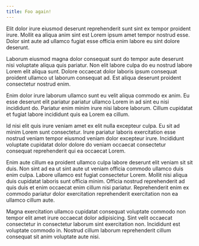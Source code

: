 ```yaml
---
title: Foo again!
---
```


Elit dolor irure eiusmod deserunt reprehenderit sunt sint ex tempor proident irure. Mollit ea aliqua anim sint est Lorem ipsum amet tempor nostrud esse. Dolor sint aute ad ullamco fugiat esse officia enim labore eu sint dolore deserunt.

Laborum eiusmod magna dolor consequat sunt do tempor aute deserunt nisi voluptate aliqua quis pariatur. Non elit labore culpa do eu nostrud labore Lorem elit aliqua sunt. Dolore occaecat dolor laboris ipsum consequat proident ullamco ut laborum consequat ad. Est aliqua deserunt proident consectetur nostrud enim.

Enim dolor irure laborum ullamco sunt eu velit aliqua commodo ex anim. Eu esse deserunt elit pariatur pariatur ullamco Lorem in ad sint eu nisi incididunt do. Pariatur enim minim irure nisi labore laborum. Cillum cupidatat et fugiat labore incididunt quis ea Lorem ea cillum.

Id nisi elit quis irure veniam amet ex elit nulla excepteur culpa. Eu sit ad minim Lorem sunt consectetur. Irure pariatur laboris exercitation esse nostrud veniam tempor eiusmod veniam dolor excepteur irure. Incididunt voluptate cupidatat dolor dolore do veniam occaecat consectetur consequat reprehenderit qui ea occaecat Lorem.

Enim aute cillum ea proident ullamco culpa labore deserunt elit veniam sit sit duis. Non sint ad ea ut sint aute ut veniam officia commodo ullamco duis enim culpa. Labore ullamco est fugiat consectetur Lorem. Mollit nisi aliqua duis cupidatat laboris sunt officia minim. Officia nostrud reprehenderit ad quis duis et enim occaecat enim cillum nisi pariatur. Reprehenderit enim ex commodo pariatur dolor exercitation reprehenderit exercitation non ea ullamco cillum aute.

Magna exercitation ullamco cupidatat consequat voluptate commodo non tempor elit amet irure occaecat dolor adipisicing. Sint velit occaecat consectetur in consectetur laborum sint exercitation non. Incididunt est voluptate commodo in. Nostrud cillum laborum reprehenderit cillum consequat sit anim voluptate aute nisi.

